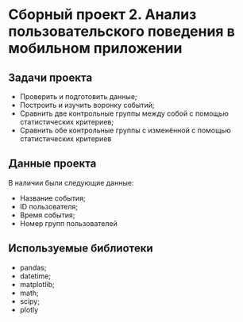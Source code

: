 # Сборный проект 2. Анализ пользовательского поведения в мобильном приложении

## Задачи проекта
* Проверить и подготовить данные;
* Построить и изучить воронку событий;
* Сравнить две контрольные группы между собой с помощью статистических критериев;
* Сравнить обе контрольные группы с изменённой с помощью статистических критериев 

## Данные проекта
В наличии были следующие данные:
* Название события;
* ID пользователя;
* Время события;
* Номер групп пользователей

## Используемые библиотеки
* pandas;
* datetime;
* matplotlib;
* math;
* scipy;
* plotly


